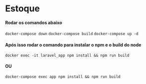 # Estoque

#### Rodar os comandos abaixo

```docker-compose down```
```docker-compose build```
`docker-compose up -d`

#### Após isso rodar o comando para instalar o npm e o build do node

`docker exec -it laravel_app npm install && npm run build`

#### OU

`docker-compose exec app npm install && npm run build`

